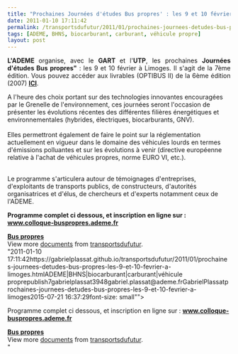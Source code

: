 ```yaml
---
title: "Prochaines Journées d'études Bus propres' : les 9 et 10 février à Limoges'"
date: 2011-01-10 17:11:42
permalink: /transportsdufutur/2011/01/prochaines-journees-detudes-bus-propres-les-9-et-10-fevrier-a-limoges.html
tags: [ADEME, BHNS, biocarburant, carburant, véhicule propre]
layout: post
---
```


<p><span style="font-family: Arial;font-size: small"><span style="font-family: Arial;font-size: small"> <p dir="ltr" style="text-align: justify"><strong>L'ADEME </strong>organise, avec le <strong>GART </strong>et l'<strong>UTP</strong>, les prochaines <strong>Journées d'études Bus propres"</strong> : les 9 et 10 février à Limoges. Il s'agit de la 7ème édition. Vous pouvez accéder aux livrables (OPTIBUS II) de la 6ème édition (2007) <strong><a href=""http://www2.ademe.fr/servlet/getDoc?cid=96&m=3&id=48657&p1=00&p2=12&ref=17597"" target=""_blank"">ICI</a></strong>.</p> </span></span></p> <p dir=""ltr"" style=""text-align: justify"">A l'heure des choix portant sur des technologies innovantes encouragées par le Grenelle de l'environnement, ces journées seront l'occasion de présenter les évolutions récentes des différentes filières énergétiques et environnementales (hybrides, électriques, biocarburants, GNV). <br /><br />Elles permettront également de faire le point sur la réglementation actuellement en vigueur dans le domaine des véhicules lourds en termes d'émissions polluantes et sur les évolutions à venir (directive européenne relative à l'achat de véhicules propres, norme EURO VI, etc.). </p>  <!--more-->  <br />Le programme s'articulera autour de témoignages d'entreprises, d'exploitants de transports publics, de constructeurs, d'autorités organisatrices et d'élus, de chercheurs et d'experts notamment ceux de l'ADEME. <p><strong><span style=""font-family: Arialfont-size: small""><span style=""font-family: Arialfont-size: small""><span style=""font-family: Arialfont-size: small""> <p>Programme complet ci dessous, et inscription en ligne sur : <a href=""http://trc.emv2.com/HS?a=ENX7CqBfLjRL8SA9MKLOmVfnGHxKD9SYJPcStGb5lw8W0bBhOG5mpqVsje_Hhe-s_FM3""><strong><span style=""text-decoration: underline""><strong><span style=""text-decoration: underline""><span style=""font-family: Arialcolor: #0000fffont-size: small""><strong><span style=""text-decoration: underline""><span style=""font-family: Arialcolor: #0000fffont-size: small""><strong><span style=""text-decoration: underline""><span style=""font-family: Arialcolor: #0000fffont-size: small"">www.colloque-buspropres.ademe.fr</span></span></strong></span></span></strong></span></span></strong></span></strong></a><span style=""font-family: Arialfont-size: small""> </span></p> </span></span></span></strong></p> <div id=""__ss_6506677"" style=""width: 477px""><strong style=""margin: 12px 0 4px""><a href=""http://www.slideshare.net/transportsdufutur/bus-propres"" title=""Bus propres"">Bus propres</a></strong>         <div style=""padding: 5px 0 12px"">View more <a href=""http://www.slideshare.net/"">documents</a> from <a href=""http://www.slideshare.net/transportsdufutur"">transportsdufutur</a>.</div> </div>"2011-01-10 17:11:42https://gabrielplassat.github.io/transportsdufutur/2011/01/prochaines-journees-detudes-bus-propres-les-9-et-10-fevrier-a-limoges.htmlADEME|BHNS|biocarburant|carburant|véhicule proprepublish7gabrielplassat3948gabriel.plassat@ademe.frGabrielPlassatprochaines-journees-detudes-bus-propres-les-9-et-10-fevrier-a-limoges2015-07-21 16:37:29font-size: small""> <p>Programme complet ci dessous, et inscription en ligne sur : <a href=""http://trc.emv2.com/HS?a=ENX7CqBfLjRL8SA9MKLOmVfnGHxKD9SYJPcStGb5lw8W0bBhOG5mpqVsje_Hhe-s_FM3""><strong><span style=""text-decoration: underline""><strong><span style=""text-decoration: underline""><span style=""font-family: Arialfont-size: small""><strong><span style=""text-decoration: underline""><span style=""font-family: Arialfont-size: small""><strong><span style=""text-decoration: underline""><span style=""font-family: Arialfont-size: small"">www.colloque-buspropres.ademe.fr</span></span></strong></span></span></strong></span></span></strong></span></strong></a><span style=""font-family: Arialfont-size: small""> </span></p> </span></span></span></strong></p> <div id=""__ss_6506677"" style=""width: 477px""><strong style=""margin: 12px 0 4px""><a href=""http://www.slideshare.net/transportsdufutur/bus-propres"" title=""Bus propres"">Bus propres</a></strong>         <div style=""padding: 5px 0 12px"">View more <a href=""http://www.slideshare.net/"">documents</a> from <a href=""http://www.slideshare.net/transportsdufutur"">transportsdufutur</a>.</div> </div>"
